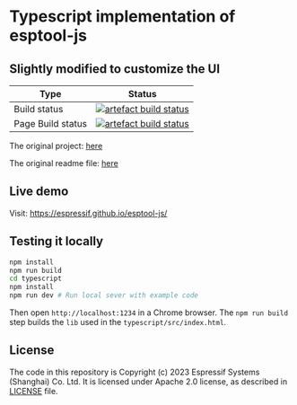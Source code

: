 # Typescript implementation of esptool-js

## Slightly modified to customize the UI

| Type | Status |
|------|---------|
| Build status | [![artefact build status](https://github.com/dattasaurabh82/webespflasher/actions/workflows/ci.yml/badge.svg)](https://github.com/dattasaurabh82/webespflasher/actions/workflows/ci.yml) |
| Page Build status | [![artefact build status](https://github.com/dattasaurabh82/webespflasher/actions/workflows/pages.yml/badge.svg)](https://github.com/dattasaurabh82/webespflasher/actions/workflows/pages.yml) |

The original project: [here](https://github.com/espressif/esptool-js/tree/main)

The original readme file: [here](README_orig.md)

## Live demo

Visit: https://espressif.github.io/esptool-js/

## Testing it locally

```sh
npm install
npm run build
cd typescript
npm install
npm run dev # Run local sever with example code
```

Then open `http://localhost:1234` in a Chrome browser. The `npm run build` step builds the `lib` used in the `typescript/src/index.html`.

## License

The code in this repository is Copyright (c) 2023 Espressif Systems (Shanghai) Co. Ltd. It is licensed under Apache 2.0 license, as described in [LICENSE](LICENSE) file.
